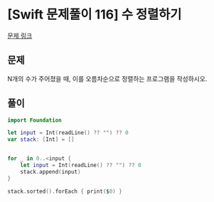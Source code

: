 # [Swift 문제풀이 116] 수 정렬하기

[문제 링크](https://www.acmicpc.net/problem/2750)

## 문제

N개의 수가 주어졌을 때, 이를 오름차순으로 정렬하는 프로그램을 작성하시오.

## 풀이

```swift
import Foundation

let input = Int(readLine() ?? "") ?? 0
var stack: [Int] = []


for _ in 0..<input {
    let input = Int(readLine() ?? "") ?? 0
    stack.append(input)
}

stack.sorted().forEach { print($0) }
```
